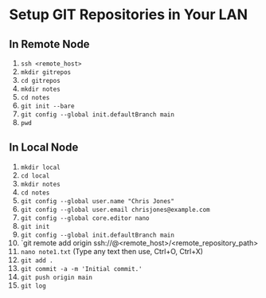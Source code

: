 # Setup GIT Repositories in Your LAN

## In Remote Node

1.  `ssh <remote_host>`
2.  `mkdir gitrepos`
3.  `cd gitrepos`
4.  `mkdir notes`
5.  `cd notes`
6.  `git init --bare`
7.  `git config --global init.defaultBranch main`
8.  `pwd`

## In Local Node

1.  `mkdir local`
2.  `cd local`
3.  `mkdir notes`
4.  `cd notes`
5.  `git config --global user.name "Chris Jones"`
6.  `git config --global user.email chrisjones@example.com`
7.  `git config --global core.editor nano`
8.  `git init`
9.  `git config --global init.defaultBranch main`
10. `git remote add origin ssh://<user>@<remote_host>/<remote_repository_path>
11. `nano note1.txt` (Type any text then use, Ctrl+O, Ctrl+X)
12. `git add .`
13. `git commit -a -m 'Initial commit.'`
14. `git push origin main`
15. `git log`
